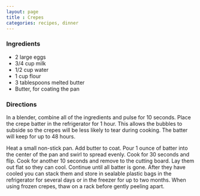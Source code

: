 ```yaml
---
layout: page
title : Crepes
categories: recipes, dinner
---
```


### Ingredients

* 2 large eggs
* 3/4 cup milk
* 1/2 cup water
* 1 cup flour
* 3 tablespoons melted butter
* Butter, for coating the pan

### Directions

In a blender, combine all of the ingredients and pulse for 10 seconds. Place the crepe batter in the refrigerator for 1 hour. This allows the bubbles to subside so the crepes will be less likely to tear during cooking. The batter will keep for up to 48 hours.

Heat a small non-stick pan. Add butter to coat. Pour 1 ounce of batter into the center of the pan and swirl to spread evenly. Cook for 30 seconds and flip. Cook for another 10 seconds and remove to the cutting board. Lay them out flat so they can cool. Continue until all batter is gone. After they have cooled you can stack them and store in sealable plastic bags in the refrigerator for several days or in the freezer for up to two months. When using frozen crepes, thaw on a rack before gently peeling apart.


